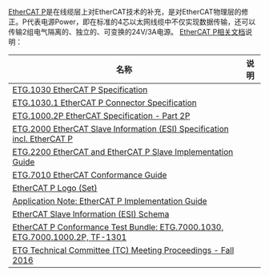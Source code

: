   [EtherCAT P](https://www.ethercat.org.cn/cn/ethercat-p.html)是在线缆层上对EtherCAT技术的补充，是对EtherCAT物理层的修正。P代表电源Power，即在标准的4芯以太网线缆中不仅实现数据传输，还可以传输2组电气隔离的、独立的、可变换的24V/3A电源。
  [EtherCAT P相关文档](https://www.ethercat.org.cn/cn/downloads/downloads_7737B4113D8A4B0AA62344DC2FDB04F6.htm)说明：

|名称|说明|
|---|---|
|[ETG.1030 EtherCAT P Specification](https://www.ethercat.org.cn/memberarea/download/ETG1030_S_R_V1i0i0_EtherCAT_P.PDF)||
|[ETG.1030.1 EtherCAT P Connector Specification](https://www.ethercat.org.cn/memberarea/download/ETG1030.1_S_R_V1i0i0_EtherCAT_P_Connector.pdf)||
|[ETG.1000.2P EtherCAT Specification - Part 2P](https://www.ethercat.org.cn/memberarea/download/ETG1000_2P_S_R_V1i0i0_EcatPhysicalLayerExtP.pdf)||
|[ETG.2000 EtherCAT Slave Information (ESI) Specification incl. EtherCAT P](https://www.ethercat.org.cn/memberarea/download/ETG2000_S_R_V1i0i11_EtherCATSlaveInformationSpecification.pdf)||
|[ETG.2200 EtherCAT and EtherCAT P Slave Implementation Guide](https://www.ethercat.org.cn/download/documents/ETG2200_V3i1i0_G_R_SlaveImplementationGuide.pdf)||
|[ETG.7010 EtherCAT Conformance Guide](https://www.ethercat.org.cn/download/documents/ETG7010_V1i2i1_EtherCATConformanceGuide.pdf)||
|[EtherCAT P Logo (Set)](https://www.ethercat.org.cn/memberarea/download/EtherCAT_P_LogoSet.zip)||
|[Application Note: EtherCAT P Implementation Guide](https://www.ethercat.org.cn/memberarea/download/AN_ECATP_Implementation_Guide.pdf)||
|[EtherCAT Slave Information (ESI) Schema](https://www.ethercat.org.cn/cn/downloads/downloads_7737B4113D8A4B0AA62344DC2FDB04F6.htm)||
|[EtherCAT P Conformance Test Bundle: ETG.7000.1030, ETG.7000.1000.2P, TF-1301](https://www.ethercat.org.cn/memberarea/download/EtherCAT-P_Conformance_Test_Bundle.zip)||
|[ETG Technical Committee (TC) Meeting Proceedings - Fall 2016](https://www.ethercat.org.cn/memberarea/download/ETG_TC_MeetingMinutes_2016-09-28.zip)||